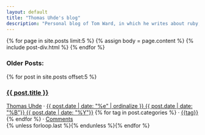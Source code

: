 ```yaml
---
layout: default
title: "Thomas Uhde's blog"
description: "Personal blog of Tom Ward, in which he writes about ruby, rails and web development, as well as other random ephemera"
---
```

{% for page in site.posts limit:5 %}
{% assign body = page.content %}
{% include post-div.html %}
{% endfor %}
<div class="container">
<div class="row">
<div class="twelvecol">
<h3>Older Posts:</h3>
</div>
</div>
{% for post in site.posts offset:5 %}
  <div class="row">
  <div class="twelvecol">
  <h3 class="title"><a href="{{ post.url }}">{{ post.title }}</a></h3>
  <div class="oldmeta">
  <span class="author"><a href="http://nxhelp.com">Thomas Uhde</a></span> &middot; 
  <span class="date"><a href="/{{ post.date | date: "%Y" }}/{{ post.date | date: "%m" }}">{{ post.date | date: "%e" | ordinalize }} {{ post.date | date: "%B"}} {{ post.date | date: "%Y"}}</a></span>
  <span class="tags">{% for tag in post.categories %} &middot; <a href="/tags/{{tag}}" rel="tag">{{tag}}</a>{% endfor %}</span> &middot; 
  <span class="comments"><a href="{{ post.url }}/#disqus_thread">Comments</a></span>
  </div>
  </div>
  </div>
{% unless forloop.last %}{% endunless %}{% endfor %}
</div>

<script type="text/javascript">
/* * * CONFIGURATION VARIABLES: EDIT BEFORE PASTING INTO YOUR WEBPAGE * * */
var disqus_shortname = 'nxhelp'; // required: replace example with your forum shortname

/* * * DON'T EDIT BELOW THIS LINE * * */
(function () {
    var s = document.createElement('script'); s.async = true;
    s.type = 'text/javascript';
    s.src = 'http://' + disqus_shortname + '.disqus.com/count.js';
    (document.getElementsByTagName('HEAD')[0] || document.getElementsByTagName('BODY')[0]).appendChild(s);
}());
</script>

